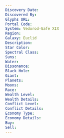 ```yaml
---
Discovery Date:
Discovered By:
Glyphs URL:
Portal Code:
System: Vedorod-Gafe XIX
Region:
Galaxy: Euclid
Description:
Star Color:
Spectral Class:
Suns:
Water:
Dissonance:
Black Hole:
Giant:
Planets:
Moons:
Race:
Wealth Level:
Wealth Details:
Conflict Level:
Conflict Details:
Economy Type:
Economy Details:
Buy:
Sell:
---
```

